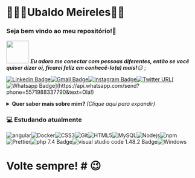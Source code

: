 # 👨🏿‍💻Ubaldo Meireles🧔🏿

### Seja bem vindo ao meu repositório!🎈

<img src="https://media.giphy.com/media/LnQjpWaON8nhr21vNW/giphy.gif" width="60"> <em><b> Eu adoro me conectar com pessoas diferentes, então se você quiser dizer oi, ficarei feliz em conhecê-lo(a) mais!</b>😉</em> ;

[![Linkedin Badge](https://img.shields.io/badge/-LinkedIn-blue?style=flat-square&logo=Linkedin&logoColor=white&link=https://www.linkedin.com/in/ubaldo-meireles-de-jesus-sousa-b8b62b32)](https://www.linkedin.com/in/ubaldo-meireles-de-jesus-sousa-b8b62b32)[![Gmail Badge](https://img.shields.io/badge/-Gmail-c14438?style=flat-square&logo=Gmail&logoColor=white&link=mailto:contato.ubaldo3@gmail.com)](mailto:contato.ubaldo3@gmail.com)[![Instagram Badge](https://img.shields.io/badge/-ubaldo3-a43b9d?style=flat-square&logo=Instagram&logoColor=white&link=https://www.instagram.com/ubaldo3/)](https://www.instagram.com/ubaldo3/)[![Twitter URL](https://img.shields.io/twitter/url?style=social&url=https%3A%2F%2Ftwitter.com%2Fubaldo3)](https://twitter.com/ubaldo3)[![Whatsapp Badge](https://img.shields.io/badge/-Whatsapp-4CA143?style=flat-square&labelColor=4CA143&logo=whatsapp&logoColor=white&link=https://api.whatsapp.com/send?phone=5571988337790&text=Olá!)](https://api.whatsapp.com/send?phone=5571988337790&text=Olá!)

<details>
<summary>  <b> Quer saber mais sobre mim? </b>  <i>(Clique aqui para expandir)</i>  </summary>

### 📖 Sobre mim

Eu moro em salvador da Bahia, sou comunicativo, trabalho bem em equipe, sou membro fundador da associação de atletas Paralímpicos da Bahia (AAPBA), que tem um projeto social na lagoa do Abaeté e seu entorno, já trabalhei em outros projetos sociais como orientador de informática básica e manutenção de micro, para PCD(Pessoa com deficiência), crianças e idosos.

Como fruto da necessidade de incluir digitalmente os PCDs, iniciei essa caminhada nas trilhas virtuais da programação, tendo como objetivo me tornar um programador web e posteriormente full-stack, e assim elaborar sites e apps para o público PCD.

Atualmente sou aluno do IFTO (Instituto Federal do Tocantins) no curso de programador web.

</details>

### 💻 Estudando atualmente

![angular](https://img.shields.io/badge/-Angular-DD0031?style=flat-square&logo=angular&logoColor=white)![Docker](https://img.shields.io/badge/-Docker-46a2f1?style=flat-square&logo=docker&logoColor=white)![CSS3](https://img.shields.io/badge/-CSS3-549FDE?style=flat-square&logo=css3&logoColor=white)![Git](https://img.shields.io/badge/-Git-F05032?style=flat-square&logo=git&logoColor=white)![HTML5](https://img.shields.io/badge/-HTML5-E34F26?style=flat-square&logo=html5&logoColor=white)![MySQL](https://img.shields.io/badge/-MySQL-00758F?style=flat-square&logo=mysql&logoColor=white)![Nodejs](https://img.shields.io/badge/-Node.js-43853d?style=flat-square&logo=Node.js&logoColor=white)![npm](https://img.shields.io/badge/-NPM-CB3837?style=flat-square&logo=npm&logoColor=white)![Prettier](https://img.shields.io/badge/-Prettier-1A2B34?style=flat-square&logo=prettier&logoColor=white)![php 7.4 Badge](https://img.shields.io/badge/-7.4-000?style=flat&color=grey&logo=Php&logoColor=white&label=Php&labelColor=black)![visual studio code 1.48.2 Badge](https://img.shields.io/badge/-1.48.2-000?style=flat&color=grey&logo=visual-studio-code&logoColor=white&label=visual_studio_code&labelColor=black)![Windows](https://img.shields.io/badge/-Windows-00ADEF?style=flat-square&logo=windows&logoColor=white)

# Volte sempre! # 😉
